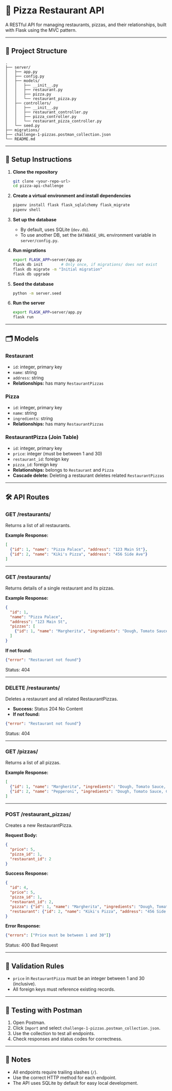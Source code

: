 # 🍕 Pizza Restaurant API

A RESTful API for managing restaurants, pizzas, and their relationships, built with Flask using the MVC pattern. 

---

## 🚀 Project Structure

```
.
├── server/
│   ├── app.py
│   ├── config.py
│   ├── models/
│   │   ├── __init__.py
│   │   ├── restaurant.py
│   │   ├── pizza.py
│   │   └── restaurant_pizza.py
│   ├── controllers/
│   │   ├── __init__.py
│   │   ├── restaurant_controller.py
│   │   ├── pizza_controller.py
│   │   └── restaurant_pizza_controller.py
│   └── seed.py
├── migrations/
├── challenge-1-pizzas.postman_collection.json
└── README.md
```

---

## 🧰 Setup Instructions

1. **Clone the repository**
   ```bash
   git clone <your-repo-url>
   cd pizza-api-challenge
   ```

2. **Create a virtual environment and install dependencies**
   ```bash
   pipenv install flask flask_sqlalchemy flask_migrate
   pipenv shell
   ```

3. **Set up the database**
   - By default, uses SQLite (`dev.db`).
   - To use another DB, set the `DATABASE_URL` environment variable in `server/config.py`.

4. **Run migrations**
   ```bash
   export FLASK_APP=server/app.py
   flask db init        # Only once, if migrations/ does not exist
   flask db migrate -m "Initial migration"
   flask db upgrade
   ```

5. **Seed the database**
   ```bash
   python -m server.seed
   ```

6. **Run the server**
   ```bash
   export FLASK_APP=server/app.py
   flask run
   ```

---

## 🗂️ Models

### Restaurant
- `id`: integer, primary key
- `name`: string
- `address`: string
- **Relationships:** has many `RestaurantPizzas`

### Pizza
- `id`: integer, primary key
- `name`: string
- `ingredients`: string
- **Relationships:** has many `RestaurantPizzas`

### RestaurantPizza (Join Table)
- `id`: integer, primary key
- `price`: integer (must be between 1 and 30)
- `restaurant_id`: foreign key
- `pizza_id`: foreign key
- **Relationships:** belongs to `Restaurant` and `Pizza`
- **Cascade delete:** Deleting a restaurant deletes related `RestaurantPizzas`

---

## 🛠️ API Routes

### GET /restaurants/
Returns a list of all restaurants.

**Example Response:**
```json
[
  {"id": 1, "name": "Pizza Palace", "address": "123 Main St"},
  {"id": 2, "name": "Kiki's Pizza", "address": "456 Side Ave"}
]
```

---

### GET /restaurants/<id>
Returns details of a single restaurant and its pizzas.

**Example Response:**
```json
{
  "id": 1,
  "name": "Pizza Palace",
  "address": "123 Main St",
  "pizzas": [
    {"id": 1, "name": "Margherita", "ingredients": "Dough, Tomato Sauce, Cheese", "price": 10}
  ]
}
```
**If not found:**
```json
{"error": "Restaurant not found"}
```
Status: 404

---

### DELETE /restaurants/<id>
Deletes a restaurant and all related RestaurantPizzas.
- **Success:** Status 204 No Content
- **If not found:**
```json
{"error": "Restaurant not found"}
```
Status: 404

---

### GET /pizzas/
Returns a list of all pizzas.

**Example Response:**
```json
[
  {"id": 1, "name": "Margherita", "ingredients": "Dough, Tomato Sauce, Cheese"},
  {"id": 2, "name": "Pepperoni", "ingredients": "Dough, Tomato Sauce, Cheese, Pepperoni"}
]
```

---

### POST /restaurant_pizzas/
Creates a new RestaurantPizza.

**Request Body:**
```json
{
  "price": 5,
  "pizza_id": 1,
  "restaurant_id": 2
}
```

**Success Response:**
```json
{
  "id": 4,
  "price": 5,
  "pizza_id": 1,
  "restaurant_id": 2,
  "pizza": {"id": 1, "name": "Margherita", "ingredients": "Dough, Tomato Sauce, Cheese"},
  "restaurant": {"id": 2, "name": "Kiki's Pizza", "address": "456 Side Ave"}
}
```

**Error Response:**
```json
{"errors": ["Price must be between 1 and 30"]}
```
Status: 400 Bad Request

---

## 🧪 Validation Rules
- `price` in `RestaurantPizza` must be an integer between 1 and 30 (inclusive).
- All foreign keys must reference existing records.

---

## 🔎 Testing with Postman
1. Open Postman.
2. Click `Import` and select `challenge-1-pizzas.postman_collection.json`.
3. Use the collection to test all endpoints.
4. Check responses and status codes for correctness.

---

## 📝 Notes
- All endpoints require trailing slashes (`/`).
- Use the correct HTTP method for each endpoint.
- The API uses SQLite by default for easy local development.

